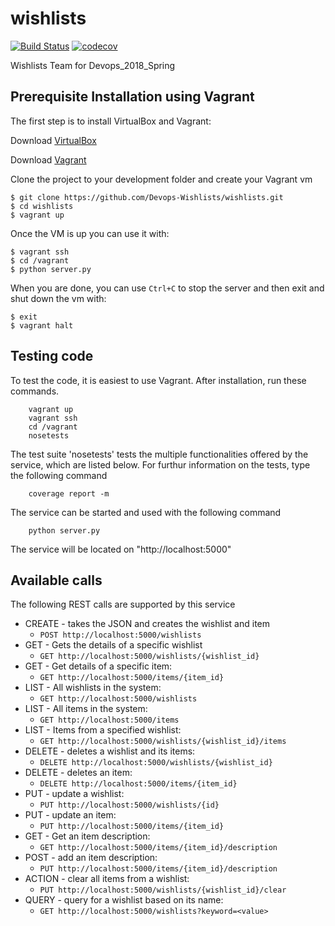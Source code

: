 # wishlists

[![Build Status](https://travis-ci.org/Devops-Wishlists/wishlists.svg?branch=master)](https://travis-ci.org/Devops-Wishlists/wishlists)
[![codecov](https://codecov.io/gh/Devops-Wishlists/wishlists/branch/master/graph/badge.svg)](https://codecov.io/gh/Devops-Wishlists/wishlists)

Wishlists Team for Devops_2018_Spring


## Prerequisite Installation using Vagrant

The first step is to install VirtualBox and Vagrant:

Download [VirtualBox](https://www.virtualbox.org/)

Download [Vagrant](https://www.vagrantup.com/)

Clone the project to your development folder and create your Vagrant vm

    $ git clone https://github.com/Devops-Wishlists/wishlists.git
    $ cd wishlists
    $ vagrant up

Once the VM is up you can use it with:

    $ vagrant ssh
    $ cd /vagrant
    $ python server.py

When you are done, you can use `Ctrl+C` to stop the server and then exit and shut down the vm with:

    $ exit
    $ vagrant halt


## Testing code
To test the code, it is easiest to use Vagrant. After installation,
run these commands.

```
	vagrant up
	vagrant ssh
	cd /vagrant
	nosetests
```

The test suite 'nosetests' tests the multiple functionalities offered by the
service, which are listed below.
For furthur information on the tests, type the following command

```
	coverage report -m
```

The service can be started and used with the following command

```
	python server.py
```

The service will be located on "http://localhost:5000"

## Available calls

The following REST calls are supported by this service

-  CREATE - takes the JSON and creates the wishlist and item 
   - `POST http://localhost:5000/wishlists` 
-  GET - Gets the details of a specific wishlist 
   - `GET http://localhost:5000/wishlists/{wishlist_id}`  
-  GET - Get details of a specific item: 
   - `GET http://localhost:5000/items/{item_id}`
-  LIST - All wishlists in the system: 
   - `GET http://localhost:5000/wishlists`
-  LIST - All items in the system: 
   - `GET http://localhost:5000/items`
-  LIST - Items from a specified wishlist: 
   - `GET http://localhost:5000/wishlists/{wishlist_id}/items`
-  DELETE - deletes a wishlist and its items: 
   - `DELETE http://localhost:5000/wishlists/{wishlist_id}`
-  DELETE - deletes an item: 
   - `DELETE http://localhost:5000/items/{item_id}`
-  PUT - update a wishlist:
   - `PUT http://localhost:5000/wishlists/{id}`
-  PUT - update an item:
   - `PUT http://localhost:5000/items/{item_id}`
-  GET - Get an item description:
   - `GET http://localhost:5000/items/{item_id}/description`
-  POST - add an item description:
   - `PUT http://localhost:5000/items/{item_id}/description`   
-  ACTION - clear all items from a wishlist:
   - `PUT http://localhost:5000/wishlists/{wishlist_id}/clear`   
-  QUERY - query for a wishlist based on its name:
   - `GET http://localhost:5000/wishlists?keyword=<value>`